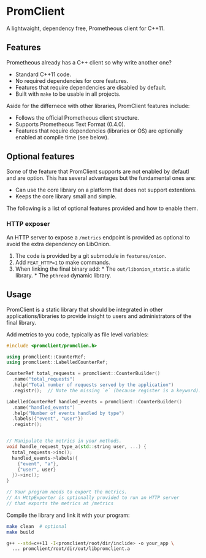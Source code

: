 PromClient
==========
A lightwaight, dependency free, Prometheous client for C++11.


Features
--------
Prometheous already has a C++ client so why write another one?

  * Standard C++11 code.
  * No required dependencies for core features.
  * Features that require dependencies are disabled by default.
  * Built with `make` to be usable in all projects.

Aside for the differnece with other libraries, PromClient features include:

  * Follows the official Prometheous client structure.
  * Supports Prometheous Text Format (0.4.0).
  * Features that require dependencies (libraries or OS) are
    optionally enabled at compile time (see below).


Optional features
-----------------
Some of the feature that PromClient supports are not enabled
by defautl and are option.
This has several advantages but the fundamental ones are:

  * Can use the core library on a platform that does not
    support extentions.
  * Keeps the core library small and simple.

The following is a list of optional features provided and how
to enable them.

### HTTP exposer
An HTTP server to expose a `/metrics` endpoint is provided
as optional to avoid the extra dependency on LibOnion.

  1. The code is provided by a git submodule in `features/onion`.
  2. Add `FEAT_HTTP=1` to make commands.
  3. When linking the final binary add:
    * The `out/libonion_static.a` static library.
    * The `pthread` dynamic library.


Usage
-----
PromClient is a static library that should be integrated in
other applications/libraries to provide insight to users and
administrators of the final library.

Add metrics to you code, typically as file level variables:
```c++
#include <promclient/promclien.h>

using promclient::CounterRef;
using promclient::LabelledCounterRef;

CounterRef total_requests = promclient::CounterBuilder()
  .name("total_requests")
  .help("Total number of requests served by the application")
  .registr();  // Note the missing `e` (because register is a keyword).

LabelledCounterRef handled_events = promclient::CounterBuilder()
  .name("handled_events")
  .help("Number of events handled by type")
  .labels({"event", "user"})
  .registr();


// Manipulate the metrics in your methods.
void handle_request_type_a(std::string user, ...) {
  total_requests->inc();
  handled_events->labels({
    {"event", "a"},
    {"user", user}
  })->inc();
}

// Your program needs to export the metrics.
// An HttpExporter is optionally provided to run an HTTP server
// that exports the metrics at /metrics
```

Compile the library and link it with your program:
```bash
make clean  # optional
make build

g++ --std=c++11 -I<promclient/root/dir/inclide> -o your_app \
  ... promclient/root/dir/out/libpromclient.a
```

